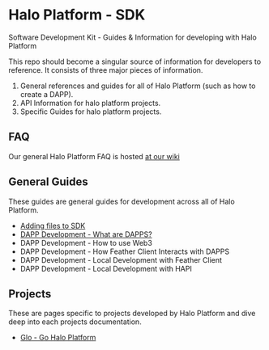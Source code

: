 # Halo Platform - SDK
Software Development Kit - Guides &amp; Information for developing with Halo Platform

This repo should become a singular source of information for developers to reference. It consists of three major pieces of information.

1. General references and guides for all of Halo Platform (such as how to create a DAPP).
2. API Information for halo platform projects.
3. Specific Guides for halo platform projects.

## FAQ

Our general Halo Platform FAQ is hosted [at our wiki](https://wiki.haloplatform.tech/FAQ)


## General Guides
These guides are general guides for development across all of Halo Platform.

- [Adding files to SDK](Guides/Master/adding-files.md)
- [DAPP Development - What are DAPPS?](Guides/Master/dapp-development-what-are-dapps.md)
- DAPP Development - How to use Web3
- DAPP Development - How Feather Client Interacts with DAPPS
- DAPP Development - Local Development with Feather Client
- DAPP Development - Local Development with HAPI

## Projects
These are pages specific to projects developed by Halo Platform and dive deep into each projects documentation.

- [Glo - Go Halo Platform](Projects/Glo.md)
